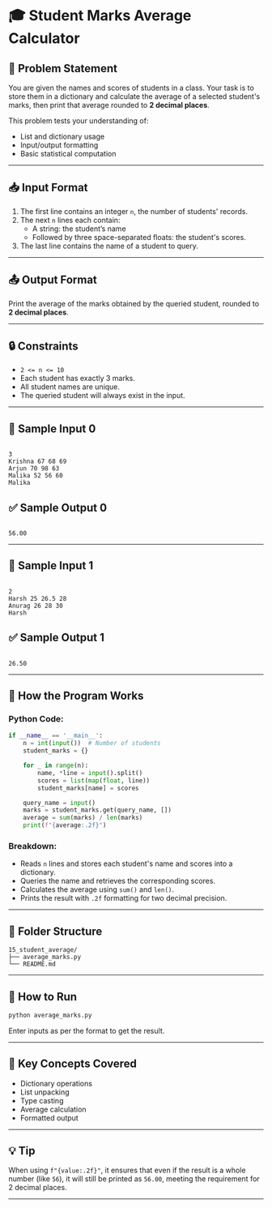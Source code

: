 # 🎓 Student Marks Average Calculator

## 📝 Problem Statement

You are given the names and scores of students in a class. Your task is to store them in a dictionary and calculate the average of a selected student's marks, then print that average rounded to **2 decimal places**.

This problem tests your understanding of:
- List and dictionary usage
- Input/output formatting
- Basic statistical computation

---

## 📥 Input Format

1. The first line contains an integer `n`, the number of students' records.
2. The next `n` lines each contain:
   - A string: the student’s name
   - Followed by three space-separated floats: the student's scores.
3. The last line contains the name of a student to query.

---

## 📤 Output Format

Print the average of the marks obtained by the queried student, rounded to **2 decimal places**.

---

## 🔒 Constraints

- `2 <= n <= 10`
- Each student has exactly 3 marks.
- All student names are unique.
- The queried student will always exist in the input.

---

## 🧪 Sample Input 0

```

3
Krishna 67 68 69
Arjun 70 98 63
Malika 52 56 60
Malika

```

## ✅ Sample Output 0

```

56.00

```

---

## 🧪 Sample Input 1

```

2
Harsh 25 26.5 28
Anurag 26 28 30
Harsh

```

## ✅ Sample Output 1

```

26.50

````

---

## 🚀 How the Program Works

### Python Code:
```python
if __name__ == '__main__':
    n = int(input())  # Number of students
    student_marks = {}

    for _ in range(n):
        name, *line = input().split()
        scores = list(map(float, line))
        student_marks[name] = scores

    query_name = input()
    marks = student_marks.get(query_name, [])
    average = sum(marks) / len(marks)
    print(f"{average:.2f}")
````

### Breakdown:

* Reads `n` lines and stores each student's name and scores into a dictionary.
* Queries the name and retrieves the corresponding scores.
* Calculates the average using `sum()` and `len()`.
* Prints the result with `.2f` formatting for two decimal precision.

---

## 📂 Folder Structure

```
15_student_average/
├── average_marks.py
└── README.md
```

---

## 🏁 How to Run

```bash
python average_marks.py
```

Enter inputs as per the format to get the result.

---

## 🔑 Key Concepts Covered

* Dictionary operations
* List unpacking
* Type casting
* Average calculation
* Formatted output

---

## 💡 Tip

When using `f"{value:.2f}"`, it ensures that even if the result is a whole number (like `56`), it will still be printed as `56.00`, meeting the requirement for 2 decimal places.

---

